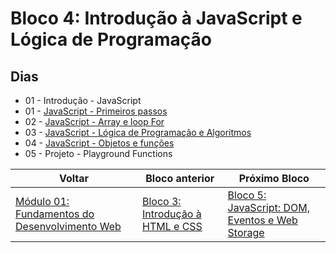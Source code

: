 # Bloco 4: Introdução à JavaScript e Lógica de Programação

## Dias

- 01 - Introdução - JavaScript
- 01 - [JavaScript - Primeiros passos](https://github.com/miguel5g/trybe/tree/documentacao/01-fundamentos/04-Introdu%C3%A7%C3%A3o%20%C3%A0%20JavaScript%20e%20L%C3%B3gica%20de%20Programa%C3%A7%C3%A3o/01-JavaScript%20-%20Primeiros%20passos)
- 02 - [JavaScript - Array e loop For](https://github.com/miguel5g/trybe/tree/documentacao/01-fundamentos/04-Introdu%C3%A7%C3%A3o%20%C3%A0%20JavaScript%20e%20L%C3%B3gica%20de%20Programa%C3%A7%C3%A3o/02-JavaScript%20-%20Array%20e%20loop%20For)
- 03 - [JavaScript - Lógica de Programação e Algoritmos](https://github.com/miguel5g/trybe/tree/documentacao/01-fundamentos/04-Introdu%C3%A7%C3%A3o%20%C3%A0%20JavaScript%20e%20L%C3%B3gica%20de%20Programa%C3%A7%C3%A3o/03-JavaScript%20-%20L%C3%B3gica%20de%20Programa%C3%A7%C3%A3o%20e%20Algoritmos)
- 04 - [JavaScript - Objetos e funções](https://github.com/miguel5g/trybe/tree/documentacao/01-fundamentos/04-Introdu%C3%A7%C3%A3o%20%C3%A0%20JavaScript%20e%20L%C3%B3gica%20de%20Programa%C3%A7%C3%A3o/04-JavaScript%20-%20Objetos%20e%20fun%C3%A7%C3%B5es)
- 05 - Projeto - Playground Functions

| Voltar                                                                                                              | Bloco anterior                                                                                                                    | Próximo Bloco                                                                                                                                                               |
| ------------------------------------------------------------------------------------------------------------------- | --------------------------------------------------------------------------------------------------------------------------------- | --------------------------------------------------------------------------------------------------------------------------------------------------------------------------- |
| [Módulo 01: Fundamentos do Desenvolvimento Web](https://github.com/miguel5g/trybe/tree/documentacao/01-fundamentos) | [Bloco 3: Introdução à HTML e CSS](https://github.com/miguel5g/trybe/tree/documentacao/01-fundamentos/03-introducao-a-html-e-css) | [Bloco 5: JavaScript: DOM, Eventos e Web Storage](https://github.com/miguel5g/trybe/tree/documentacao/01-fundamentos/05-JavaScript:%20DOM%2C%20Eventos%20e%20Web%20Storage) |
